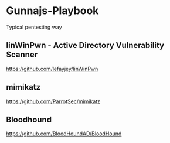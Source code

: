 # Gunnajs-Playbook
Typical pentesting way

## linWinPwn - Active Directory Vulnerability Scanner
https://github.com/lefayjey/linWinPwn
## mimikatz
https://github.com/ParrotSec/mimikatz
## Bloodhound
https://github.com/BloodHoundAD/BloodHound
